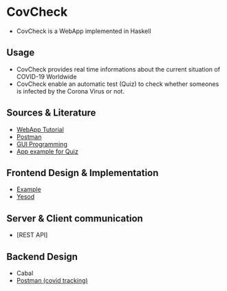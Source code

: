 # CovCheck
- CovCheck is a WebApp implemented in Haskell 


## Usage
- CovCheck provides real time informations about the current situation of COVID-19 Worldwide 
- CovCheck enable an automatic test (Quiz) to check whether someones is infected by the Corona Virus or not. 

## Sources & Literature
- [WebApp Tutorial](https://jaxenter.com/tutorial-developing-web-applications-in-haskell-107334.html)
- [Postman](https://covid-19-apis.postman.com)
- [GUI Programming](https://www.yesodweb.com/book)
- [App example for Quiz](https://covapp.charite.de)


## Frontend Design & Implementation
- [Example](https://africovid19.info/diagnostic)
- [Yesod](https://www.yesodweb.com/book)

## Server & Client communication
- [REST API]

## Backend Design 
- Cabal 
- [Postman (covid tracking)](https://covid-19-apis.postman.com)




